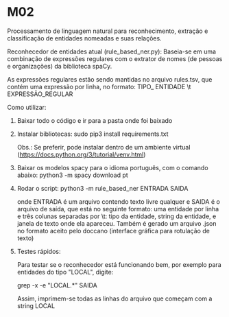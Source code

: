 # M02
 Processamento de linguagem natural para reconhecimento, extração e classificação de entidades nomeadas e suas relações.
 

Reconhecedor de entidades atual (rule_based_ner.py): Baseia-se em uma combinação de expressões regulares com o extrator de nomes (de pessoas e organizações) da biblioteca spaCy.

As expressões regulares estão sendo mantidas no arquivo rules.tsv, que contém uma expressão por linha, no formato: TIPO_ ENTIDADE \t EXPRESSÃO_REGULAR


Como utilizar:

1) Baixar todo o código e ir para a pasta onde foi baixado

2) Instalar bibliotecas:
     sudo pip3 install requirements.txt

     Obs.: Se preferir, pode instalar dentro de um ambiente virtual (https://docs.python.org/3/tutorial/venv.html)
     
3) Baixar os modelos spacy para o idioma português, com o comando abaixo:
    python3 -m spacy download pt

4) Rodar o script:
      python3 -m rule_based_ner ENTRADA SAIDA
 
     onde ENTRADA é um arquivo contendo texto livre qualquer e SAIDA é o arquivo de saída, que está no seguinte formato: uma entidade por linha e três colunas separadas por \t: tipo da entidade, string da entidade, e janela de texto onde ela apareceu. Também é gerado um arquivo .json no formato aceito pelo doccano (interface gráfica para rotulação de texto)


5) Testes rápidos:

    Para testar se o reconhecedor está funcionando bem, por exemplo para entidades do tipo "LOCAL", digite:

      grep -x -e "LOCAL.*" SAIDA

    Assim, imprimem-se todas as linhas do arquivo <saida> que começam com a string LOCAL

